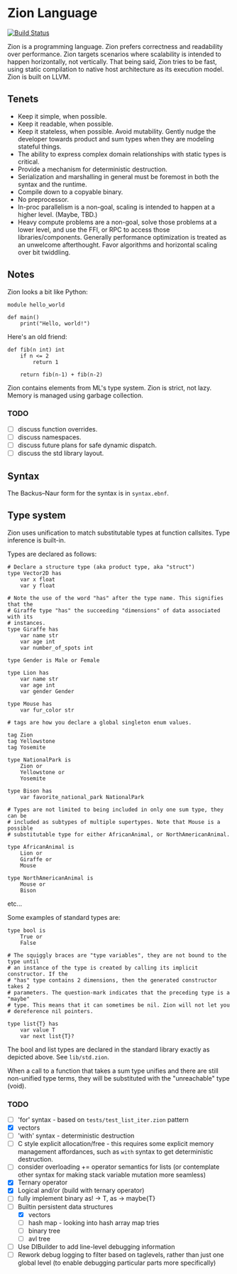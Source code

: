 # Zion Language

[![Build Status](https://travis-ci.org/zionlang/zion.svg?branch=master)](https://travis-ci.org/zionlang/zion)

Zion is a programming language. Zion prefers correctness and readability over
performance. Zion targets scenarios where scalability is intended to happen
horizontally, not vertically. That being said, Zion tries to be fast, using static compilation to
native host architecture as its execution model. Zion is built on LLVM.

## Tenets

 - Keep it simple, when possible.
 - Keep it readable, when possible.
 - Keep it stateless, when possible. Avoid mutability. Gently nudge the
   developer towards product and sum types when they are modeling stateful things.
 - The ability to express complex domain relationships with static types is
   critical.
 - Provide a mechanism for deterministic destruction.
 - Serialization and marshalling in general must be foremost in both the syntax
   and the runtime.
 - Compile down to a copyable binary.
 - No preprocessor.
 - In-proc parallelism is a non-goal, scaling is intended to happen at a higher
   level. (Maybe, TBD.)
 - Heavy compute problems are a non-goal, solve those problems at a lower level,
   and use the FFI, or RPC to access those libraries/components. Generally
   performance optimization is treated as an unwelcome afterthought. Favor
   algorithms and horizontal scaling over bit twiddling.

## Notes

Zion looks a bit like Python:

```
module hello_world

def main()
	print("Hello, world!")
```

Here's an old friend:
```
def fib(n int) int
	if n <= 2
		return 1

	return fib(n-1) + fib(n-2)
```

Zion contains elements from ML's type system. Zion is strict, not lazy.  Memory is managed using
garbage collection.

### TODO
- [ ] discuss function overrides.
- [ ] discuss namespaces.
- [ ] discuss future plans for safe dynamic dispatch.
- [ ] discuss the std library layout.

## Syntax

The Backus–Naur form for the syntax is in `syntax.ebnf`.

## Type system

Zion uses unification to match substitutable types at function callsites.
Type inference is built-in.

Types are declared as follows:

```
# Declare a structure type (aka product type, aka "struct")
type Vector2D has
	var x float
	var y float

# Note the use of the word "has" after the type name. This signifies that the
# Giraffe type "has" the succeeding "dimensions" of data associated with its
# instances.
type Giraffe has
	var name str
	var age int
	var number_of_spots int

type Gender is Male or Female

type Lion has
	var name str
	var age int
	var gender Gender

type Mouse has
	var fur_color str

# tags are how you declare a global singleton enum values.

tag Zion
tag Yellowstone
tag Yosemite

type NationalPark is
	Zion or
	Yellowstone or
	Yosemite

type Bison has
	var favorite_national_park NationalPark

# Types are not limited to being included in only one sum type, they can be
# included as subtypes of multiple supertypes. Note that Mouse is a possible
# substitutable type for either AfricanAnimal, or NorthAmericanAnimal.

type AfricanAnimal is
	Lion or
	Giraffe or
	Mouse

type NorthAmericanAnimal is
	Mouse or
	Bison
```
etc...

Some examples of standard types are:
```
type bool is
	True or
	False

# The squiggly braces are "type variables", they are not bound to the type until
# an instance of the type is created by calling its implicit constructor. If the
# "has" type contains 2 dimensions, then the generated constructor takes 2
# parameters. The question-mark indicates that the preceding type is a "maybe"
# type. This means that it can sometimes be nil. Zion will not let you
# dereference nil pointers.

type list{T} has
	var value T
	var next list{T}?
```

The bool and list types are declared in the standard library exactly as depicted
above. See `lib/std.zion`.

When a call to a function that takes a sum type unifies and there are still
non-unified type terms, they will be substituted with the "unreachable" type
(void).


### TODO

- [ ] 'for' syntax - based on `tests/test_list_iter.zion` pattern
- [x] vectors
- [ ] 'with' syntax - deterministic destruction
- [ ] C style explicit allocation/free - this requires some explicit memory management affordances, such as `with` syntax to get deterministic destruction.
- [ ] consider overloading += operator semantics for lists (or contemplate other syntax for making stack variable mutation more seamless)
- [x] Ternary operator
- [x] Logical and/or (build with ternary operator)
- [ ] fully implement binary as! -> T, as -> maybe{T}
- [ ] Builtin persistent data structures
  - [x] vectors
  - [ ] hash map - looking into hash array map tries
  - [ ] binary tree
  - [ ] avl tree
- [ ] Use DIBuilder to add line-level debugging information
- [ ] Rework debug logging to filter based on taglevels, rather than just one global level (to enable debugging particular parts more specifically)
